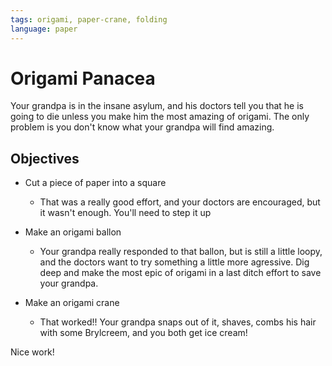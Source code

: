```yaml
---
tags: origami, paper-crane, folding
language: paper
---
```



# Origami Panacea

Your grandpa is in the insane asylum, and his doctors tell you that he is going to die unless you make him the most amazing of origami. The only problem is you don't know what your grandpa will find amazing. 

## Objectives
* Cut a piece of paper into a square

  * That was a really good effort, and your doctors are encouraged, but it wasn't enough. You'll need to step it up 

* Make an origami ballon

  * Your grandpa really responded to that ballon, but is still a little loopy, and the doctors want to try something a little more agressive. Dig deep and make the most epic of origami in a last ditch effort to save your grandpa.

* Make an origami crane

  * That worked!! Your grandpa snaps out of it, shaves, combs his hair with some Brylcreem, and you both get ice cream! 

Nice work! 





